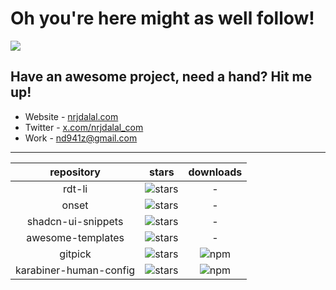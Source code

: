 # Oh you're here might as well follow!

![](https://rdt.li/gh-nrjdalal-visits)

## Have an awesome project, need a hand? Hit me up!

- Website - [nrjdalal.com](https://rdt.li/gh2nrjdalal)
- Twitter - [x.com/nrjdalal_com](https://rdt.li/x-nrjdalal)
- Work - [nd941z@gmail.com](mailto:nd941z@gmail.com)

---

|       repository       |                                                  stars                                                  |                                       downloads                                        |
| :--------------------: | :-----------------------------------------------------------------------------------------------------: | :------------------------------------------------------------------------------------: |
|         rdt-li         |         ![stars](https://img.shields.io/github/stars/nrjdalal/rdt-li?label=&style=&color=white)         |                                           -                                            |
|         onset          |         ![stars](https://img.shields.io/github/stars/nrjdalal/onset?label=&style=&color=white)          |                                           -                                            |
|   shadcn-ui-snippets   |   ![stars](https://img.shields.io/github/stars/nrjdalal/shadcn-ui-snippets?label=&style=&color=white)   |                                           -                                            |
|   awesome-templates    |   ![stars](https://img.shields.io/github/stars/nrjdalal/awesome-templates?label=&style=&color=white)    |                                           -                                            |
|        gitpick         |        ![stars](https://img.shields.io/github/stars/nrjdalal/gitpick?label=&style=&color=white)         |        ![npm](https://img.shields.io/npm/dt/gitpick?label=&style=&color=white)         |
| karabiner-human-config | ![stars](https://img.shields.io/github/stars/nrjdalal/karabiner-human-config?label=&style=&color=white) | ![npm](https://img.shields.io/npm/dt/karabiner-human-config?label=&style=&color=white) |
